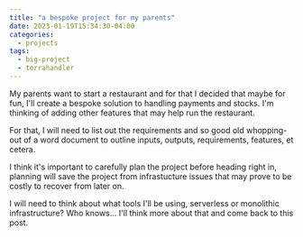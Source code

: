 ```yaml
---
title: "a bespoke project for my parents"
date: 2023-01-19T15:34:30-04:00
categories:
  - projects
tags:
  - big-project
  - terrahandler
---
```


My parents want to start a restaurant and for that I decided that maybe for fun, I'll create a bespoke solution to handling payments and stocks. I'm thinking of adding 
other features that may help run the restaurant. 

For that, I will need to list out the requirements and so good old whopping-out of a word document to outline inputs, outputs, requirements, features, et cetera. 
 
I think it's important to carefully plan the project before heading right in, planning will save the project from infrastucture issues that may prove to be costly to recover from later on.

I will need to think about what tools I'll be using, serverless or monolithic infrastructure? Who knows... I'll think more about that and come back to this post.
